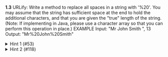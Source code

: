 **1.3** URLify: Write a method to replace all spaces in a string with '%20'. You may assume that the string
has sufficient space at the end to hold the additional characters, and that you are given the "true"
length of the string. (Note: If implementing in Java, please use a character array so that you can perform this operation in place.)
EXAMPLE
Input: "Mr John Smith ", 13
Output: "Mr%20John%20Smith"

<details>
<summary>Hint 1 (#53)</summary>

<p>It's often easiest to modify strings by going from the end of the string to the beginning.</p>
</details>  

<details>
<summary>Hint 2 (#118)</summary>

<p>You might find you need to know the number of spaces. Can you just count them?</p>
</details>  
